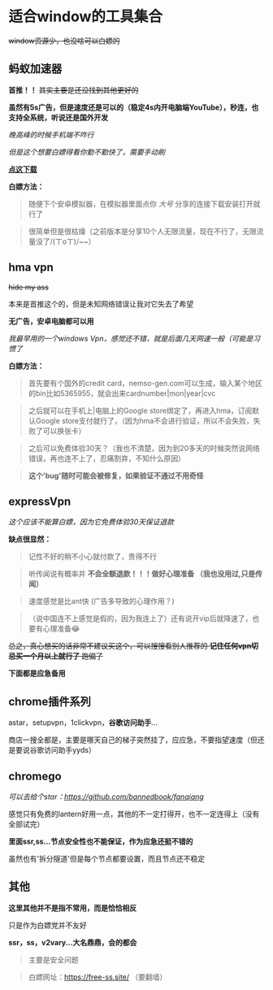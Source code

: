 # 适合window的工具集合

~~window资源少，也没啥可以白嫖的~~

## 蚂蚁加速器 
**首推！！**
~~其实主要是还没找到其他更好的~~

**虽然有5s广告，但是速度还是可以的（稳定4s内开电脑端YouTube），秒连，也支持全系统，听说还是国外开发**

*晚高峰的时候手机端不咋行*

*但是这个想要白嫖得看你勤不勤快了，需要手动刷*

**[点这下载](https://pp.lanshuapi.com/c-1/a-axK6D/)**

**白嫖方法：**

> 随便下个安卓模拟器，在模拟器里面点你 *大号* 分享的连接下载安装打开就行了

> 很简单但是很枯燥（之前版本是分享10个人无限流量，现在不行了，无限流量没了/(ㄒoㄒ)/\~~）


## hma vpn

~~hide my ass~~

本来是首推这个的，但是未知网络错误让我对它失去了希望

**无广告，安卓电脑都可以用**

*我最早用的一个windows Vpn，感觉还不错，就是后面几天网速一般（可能是习惯了*

**白嫖方法：**

> 首先要有个国外的credit card，nemso-gen.com可以生成，输入某个地区的bin比如5365955，就会出来cardnumber|mon|year|cvc

> 之后就可以在手机上|电脑上的Google store绑定了，再进入hma，订阅默认Google store支付就行了，（因为hma不会进行验证，所以不会失败，失败了可以换张卡）

> 之后可以免费体验30天？（我也不清楚，因为到20多天的时候突然说网络错误，再也连不上了，忍痛割弃，不知什么原因）

> **这个'bug'随时可能会被修复，如果验证不通过不用奇怪**


## expressVpn

*这个应该不能算白嫖，因为它免费体验30天保证退款*

**缺点很显然：**

> 记性不好的稍不小心就付款了，贵得不行

> 听传闻说有概率并 **不会全额退款！！！做好心理准备 （我也没用过,只是传闻）**

> 速度感觉是比ant快 (广告多导致的心理作用？)

> （说中国连不上感觉是假的，因为我连上了）还有说开vip后就降速了，也要有心理准备😂


~~总之，真心想买的话非常不建议买这个，可以搜搜看别人推荐的 **记住任何vpn切忌买一个月以上就行了** 跑偏了~~


**下面都是应急备用**

## chrome插件系列

astar，setupvpn，1clickvpn，**谷歌访问助手**...

商店一搜全都是，主要是哪天自己的梯子突然挂了，应应急，不要指望速度（但还是要说谷歌访问助手yyds）

## chromego

*可以去给个star：https://github.com/bannedbook/fanqiang*

感觉只有免费的lantern好用一点，其他的不一定打得开，也不一定连得上（没有全部试完）

**里面ssr,ss...节点安全性也不能保证，作为应急还挺不错的**

虽然也有'拆分隧道'但是每个节点都要设置，而且节点还不稳定

## 其他

**这里其他并不是指不常用，而是恰恰相反**

只是作为白嫖党并不友好

**ssr，ss，v2vary...大名鼎鼎，会的都会**

> 主要是安全问题 

> 白嫖网址：https://free-ss.site/ （要翻墙）
